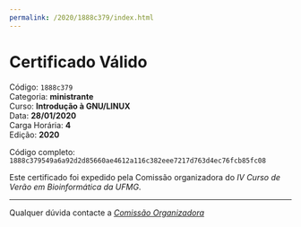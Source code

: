 ```yaml
---
permalink: /2020/1888c379/index.html
---
```


# Certificado Válido

Código: `1888c379`<br>
Categoria: **ministrante**<br>
Curso: **Introdução à GNU/LINUX**<br>
Data: **28/01/2020**<br>
Carga Horária: **4**<br>
Edição: **2020**<br>


Código completo: `1888c379549a6a92d2d85660ae4612a116c382eee7217d763d4ec76fcb85fc08`


Este certificado foi expedido pela Comissão organizadora do *IV Curso de Verão em Bioinformática da UFMG*.

----

Qualquer dúvida contacte a [_Comissão Organizadora_](<mailto:cursobioinfoufmg@gmail.com$subject=[Certificados]>)


